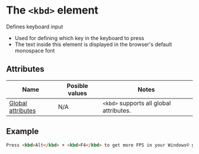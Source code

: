 # The `<kbd>` element
Defines keyboard input

- Used for defining which key in the keyboard to press
- The text inside this element is displayed in the browser's default monospace font

## Attributes
| Name | Posible values | Notes |
|-|-|-|
| [Global attributes](../first-steps/global-attributes.md) | N/A | `<kbd>` supports all global attributes. |

## Example
```html
Press <kbd>Alt</kbd> + <kbd>F4</kbd> to get more FPS in your Windows© games
```